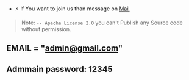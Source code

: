 - ⚡  If You want to join us than message on <a href="arrowwouldpro@gmail.com">Mail</a>
 

> Note: `-- Apache License 2.0` you can't Publish any Source code without permission.

## EMAIL = "admin@gmail.com"
## Admmain password: 12345

